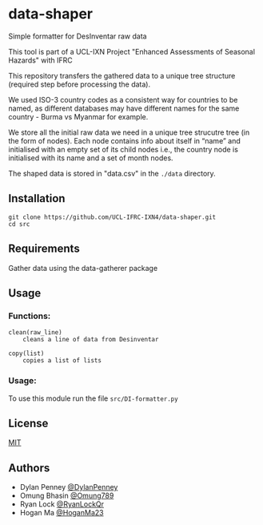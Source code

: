 # data-shaper

Simple formatter for DesInventar raw data

This tool is part of a UCL-IXN Project "Enhanced Assessments of Seasonal Hazards" with IFRC

This repository transfers the gathered data to a unique tree structure (required step before processing the data).

We used ISO-3 country codes as a consistent way for countries to be named, as different databases may have different names for the same country - Burma vs Myanmar for example.

We store all the initial raw data we need in a unique tree strucutre tree (in the form of nodes). Each node contains info about itself in “name” and initialised with an empty set of its child nodes i.e., the country node is initialised with its name and a set of month nodes.

The shaped data is stored in "data.csv" in the `./data` directory.

## Installation

```
git clone https://github.com/UCL-IFRC-IXN4/data-shaper.git
cd src
```

## Requirements

Gather data using the data-gatherer package

## Usage

### Functions:

```
clean(raw_line)
    cleans a line of data from Desinventar

copy(list)
    copies a list of lists
```

### Usage:

To use this module run the file `src/DI-formatter.py`

## License

[MIT](https://choosealicense.com/licenses/mit/)

## Authors

- Dylan Penney [@DylanPenney](https://www.github.com/DylanPenney)
- Omung Bhasin [@Omung789](https://www.github.com/Omung789)
- Ryan Lock [@RyanLockQr](https://www.github.com/RyanLockQr)
- Hogan Ma [@HoganMa23](https://www.github.com/HoganMa23)
